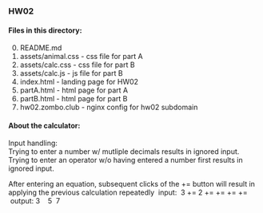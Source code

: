 ### HW02
  
  
#### Files in this directory:
  
0) README.md  
1) assets/animal.css - css file for part A  
2) assets/calc.css - css file for part B  
3) assets/calc.js - js file for part B  
4) index.html - landing page for HW02  
5) partA.html - html page for part A  
6) partB.html - html page for part B  
7) hw02.zombo.club - nginx config for hw02 subdomain
  
#### About the calculator:
Input handling:  
Trying to enter a number w/ mutliple decimals results in ignored input.  
Trying to enter an operator w/o having entered a number first results in ignored input.  
  
After entering an equation, subsequent clicks of the += button will result
in applying the previous calculation repeatedly
&nbsp;input:&nbsp;&nbsp;3&nbsp;+=&nbsp;2&nbsp;+=&nbsp;+=&nbsp;+=&nbsp;+=
&nbsp;output:&nbsp;3&nbsp;&nbsp;&nbsp;&nbsp;5&nbsp;&nbsp;7&nbsp;&nbsp;